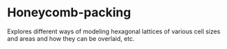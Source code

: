 # Honeycomb-packing
Explores different ways of modeling hexagonal lattices of various cell sizes and areas and how they can be overlaid, etc.
